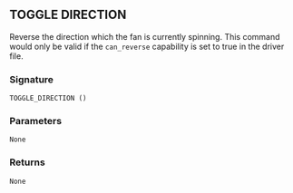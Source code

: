 ## TOGGLE DIRECTION

Reverse the direction which the fan is currently spinning.  This command would only be valid if the `can_reverse` capability is set to true in the driver file.


### Signature

`TOGGLE_DIRECTION ()`


### Parameters

`None`


### Returns

`None`
